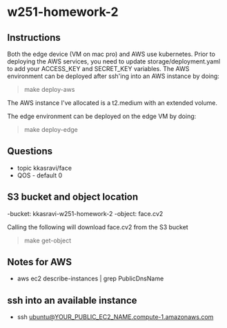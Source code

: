 # w251-homework-2

## Instructions

Both the edge device (VM on mac pro) and AWS use kubernetes.
Prior to deploying the AWS services, you need to update storage/deployment.yaml
to add your ACCESS_KEY and SECRET_KEY variables. The AWS environment can be deployed 
after ssh'ing into an AWS instance by doing:

> make deploy-aws

The AWS instance I've allocated is a t2.medium with an extended volume.

The edge environment can be deployed on the edge VM by doing:

> make deploy-edge

## Questions

- topic  kkasravi/face
- QOS - default 0

## S3 bucket and object location

-bucket: kkasravi-w251-homework-2
-object: face.cv2

Calling the following will download face.cv2 from the S3 bucket

> make get-object

## Notes for AWS

- aws ec2 describe-instances | grep PublicDnsName

## ssh into an available instance

- ssh ubuntu@YOUR_PUBLIC_EC2_NAME.compute-1.amazonaws.com
